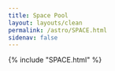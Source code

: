 ```yaml
---
title: Space Pool
layout: layouts/clean
permalink: /astro/SPACE.html
sidenav: false
---
```



{% include "SPACE.html" %}